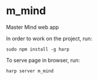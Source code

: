 # m_mind
Master Mind web app


In order to work on the project, run:

```shell
sudo npm install -g harp
```

To serve page in browser, run:

```shell
harp server m_mind
```


